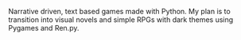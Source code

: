 Narrative driven, text based games made with Python. My plan is to transition into visual novels and simple RPGs with dark themes using Pygames and Ren.py.
